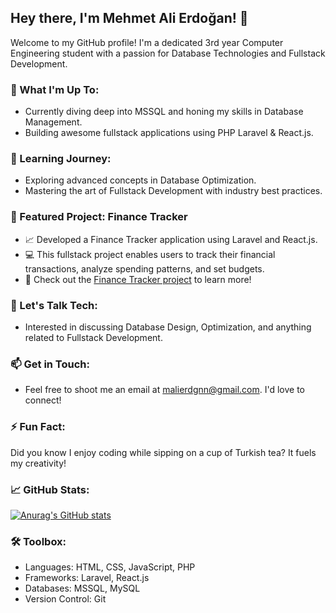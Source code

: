 ## Hey there, I'm Mehmet Ali Erdoğan! 👋

Welcome to my GitHub profile! I'm a dedicated 3rd year Computer Engineering student with a passion for Database Technologies and Fullstack Development. 

### 🚀 What I'm Up To:
- Currently diving deep into MSSQL and honing my skills in Database Management.
- Building awesome fullstack applications using PHP Laravel & React.js.

### 🌱 Learning Journey:
- Exploring advanced concepts in Database Optimization.
- Mastering the art of Fullstack Development with industry best practices.

### 💼 Featured Project: Finance Tracker
- 📈 Developed a Finance Tracker application using Laravel and React.js.
- 💻 This fullstack project enables users to track their financial transactions, analyze spending patterns, and set budgets.
- 🚀 Check out the [Finance Tracker project](https://github.com/MaliErdgn/finance-tracker-project) to learn more!

### 💬 Let's Talk Tech:
- Interested in discussing Database Design, Optimization, and anything related to Fullstack Development.

### 📫 Get in Touch:
- Feel free to shoot me an email at malierdgnn@gmail.com. I'd love to connect!

### ⚡ Fun Fact:
Did you know I enjoy coding while sipping on a cup of Turkish tea? It fuels my creativity!

### 📈 GitHub Stats:
[![Anurag's GitHub stats](https://github-readme-stats.vercel.app/api?username=malierdgn&show_icons=true&theme=radical)](https://github.com/anuraghazra/github-readme-stats)

### 🛠️ Toolbox:
- Languages: HTML, CSS, JavaScript, PHP
- Frameworks: Laravel, React.js
- Databases: MSSQL, MySQL
- Version Control: Git

<!---
MaliErdgn/MaliErdgn is a ✨ special ✨ repository because its `README.md` (this file) appears on your GitHub profile.
You can click the Preview link to take a look at your changes.
--->
